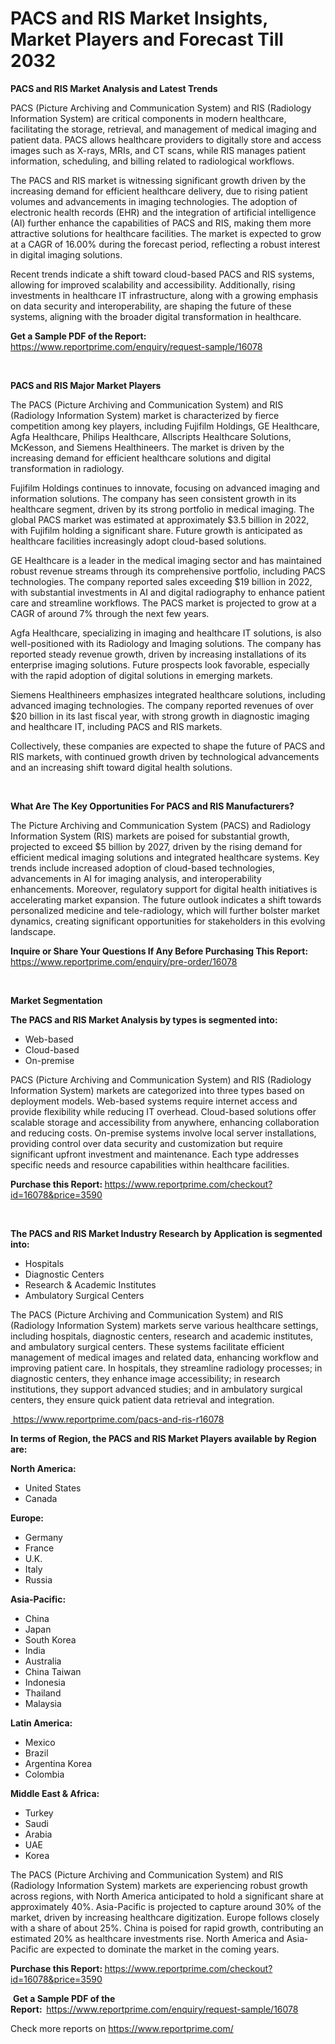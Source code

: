 <p><h1>PACS and RIS Market Insights, Market Players and Forecast Till 2032</h1></p><p><strong>PACS and RIS Market Analysis and Latest Trends</strong></p>
<p><p>PACS (Picture Archiving and Communication System) and RIS (Radiology Information System) are critical components in modern healthcare, facilitating the storage, retrieval, and management of medical imaging and patient data. PACS allows healthcare providers to digitally store and access images such as X-rays, MRIs, and CT scans, while RIS manages patient information, scheduling, and billing related to radiological workflows.</p><p>The PACS and RIS market is witnessing significant growth driven by the increasing demand for efficient healthcare delivery, due to rising patient volumes and advancements in imaging technologies. The adoption of electronic health records (EHR) and the integration of artificial intelligence (AI) further enhance the capabilities of PACS and RIS, making them more attractive solutions for healthcare facilities. The market is expected to grow at a CAGR of 16.00% during the forecast period, reflecting a robust interest in digital imaging solutions. </p><p>Recent trends indicate a shift toward cloud-based PACS and RIS systems, allowing for improved scalability and accessibility. Additionally, rising investments in healthcare IT infrastructure, along with a growing emphasis on data security and interoperability, are shaping the future of these systems, aligning with the broader digital transformation in healthcare.</p></p>
<p><strong>Get a Sample PDF of the Report:&nbsp;</strong> <a href="https://www.reportprime.com/enquiry/request-sample/16078?utm_campaign=2941&utm_medium=2&utm_source=Github&utm_content=ia&utm_term=20032025&utm_id=pacs-and-ris">https://www.reportprime.com/enquiry/request-sample/16078</a></p>
<p>&nbsp;</p>
<p><strong>PACS and RIS Major Market Players</strong></p>
<p><p>The PACS (Picture Archiving and Communication System) and RIS (Radiology Information System) market is characterized by fierce competition among key players, including Fujifilm Holdings, GE Healthcare, Agfa Healthcare, Philips Healthcare, Allscripts Healthcare Solutions, McKesson, and Siemens Healthineers. The market is driven by the increasing demand for efficient healthcare solutions and digital transformation in radiology.</p><p>Fujifilm Holdings continues to innovate, focusing on advanced imaging and information solutions. The company has seen consistent growth in its healthcare segment, driven by its strong portfolio in medical imaging. The global PACS market was estimated at approximately $3.5 billion in 2022, with Fujifilm holding a significant share. Future growth is anticipated as healthcare facilities increasingly adopt cloud-based solutions.</p><p>GE Healthcare is a leader in the medical imaging sector and has maintained robust revenue streams through its comprehensive portfolio, including PACS technologies. The company reported sales exceeding $19 billion in 2022, with substantial investments in AI and digital radiography to enhance patient care and streamline workflows. The PACS market is projected to grow at a CAGR of around 7% through the next few years.</p><p>Agfa Healthcare, specializing in imaging and healthcare IT solutions, is also well-positioned with its Radiology and Imaging solutions. The company has reported steady revenue growth, driven by increasing installations of its enterprise imaging solutions. Future prospects look favorable, especially with the rapid adoption of digital solutions in emerging markets.</p><p>Siemens Healthineers emphasizes integrated healthcare solutions, including advanced imaging technologies. The company reported revenues of over $20 billion in its last fiscal year, with strong growth in diagnostic imaging and healthcare IT, including PACS and RIS markets.</p><p>Collectively, these companies are expected to shape the future of PACS and RIS markets, with continued growth driven by technological advancements and an increasing shift toward digital health solutions.</p></p>
<p>&nbsp;</p>
<p><strong>What Are The Key Opportunities For PACS and RIS Manufacturers?</strong></p>
<p><p>The Picture Archiving and Communication System (PACS) and Radiology Information System (RIS) markets are poised for substantial growth, projected to exceed $5 billion by 2027, driven by the rising demand for efficient medical imaging solutions and integrated healthcare systems. Key trends include increased adoption of cloud-based technologies, advancements in AI for imaging analysis, and interoperability enhancements. Moreover, regulatory support for digital health initiatives is accelerating market expansion. The future outlook indicates a shift towards personalized medicine and tele-radiology, which will further bolster market dynamics, creating significant opportunities for stakeholders in this evolving landscape.</p></p>
<p><strong>Inquire or Share Your Questions If Any Before Purchasing This Report:</strong> <a href="https://www.reportprime.com/enquiry/pre-order/16078?utm_campaign=2941&utm_medium=2&utm_source=Github&utm_content=ia&utm_term=20032025&utm_id=pacs-and-ris">https://www.reportprime.com/enquiry/pre-order/16078</a></p>
<p>&nbsp;</p>
<p><strong>Market Segmentation</strong></p>
<p><strong>The PACS and RIS Market Analysis by types is segmented into:</strong></p>
<p><ul><li>Web-based</li><li>Cloud-based</li><li>On-premise</li></ul></p>
<p><p>PACS (Picture Archiving and Communication System) and RIS (Radiology Information System) markets are categorized into three types based on deployment models. Web-based systems require internet access and provide flexibility while reducing IT overhead. Cloud-based solutions offer scalable storage and accessibility from anywhere, enhancing collaboration and reducing costs. On-premise systems involve local server installations, providing control over data security and customization but require significant upfront investment and maintenance. Each type addresses specific needs and resource capabilities within healthcare facilities.</p></p>
<p><strong>Purchase this Report:&nbsp;</strong><a href="https://www.reportprime.com/checkout?id=16078&price=3590&utm_campaign=2941&utm_medium=2&utm_source=Github&utm_content=ia&utm_term=20032025&utm_id=pacs-and-ris">https://www.reportprime.com/checkout?id=16078&price=3590</a></p>
<p>&nbsp;</p>
<p><strong>The PACS and RIS Market Industry Research by Application is segmented into:</strong></p>
<p><ul><li>Hospitals</li><li>Diagnostic Centers</li><li>Research & Academic Institutes</li><li>Ambulatory Surgical Centers</li></ul></p>
<p><p>The PACS (Picture Archiving and Communication System) and RIS (Radiology Information System) markets serve various healthcare settings, including hospitals, diagnostic centers, research and academic institutes, and ambulatory surgical centers. These systems facilitate efficient management of medical images and related data, enhancing workflow and improving patient care. In hospitals, they streamline radiology processes; in diagnostic centers, they enhance image accessibility; in research institutions, they support advanced studies; and in ambulatory surgical centers, they ensure quick patient data retrieval and integration.</p></p>
<p><a href="https://www.reportprime.com/pacs-and-ris-r16078?utm_campaign=2941&utm_medium=2&utm_source=Github&utm_content=ia&utm_term=20032025&utm_id=pacs-and-ris">&nbsp;https://www.reportprime.com/pacs-and-ris-r16078</a></p>
<p><strong>In terms of Region, the PACS and RIS Market Players available by Region are:</strong></p>
<p>
    <p> <strong> North America: </strong>
        <ul>
            <li>United States</li>
            <li>Canada</li>
        </ul>
        </p> 
    <p> <strong> Europe: </strong>
        <ul>
            <li>Germany</li>
            <li>France</li>
            <li>U.K.</li>
            <li>Italy</li>
            <li>Russia</li>
        </ul>
        </p> 
    <p> <strong> Asia-Pacific: </strong>
        <ul>
            <li>China</li>
            <li>Japan</li>
            <li>South Korea</li>
            <li>India</li>
            <li>Australia</li>
            <li>China Taiwan</li>
            <li>Indonesia</li>
            <li>Thailand</li>
            <li>Malaysia</li>
        </ul>
        </p> 
    <p> <strong> Latin America: </strong>
        <ul>
            <li>Mexico</li>
            <li>Brazil</li>
            <li>Argentina Korea</li>
            <li>Colombia</li>
        </ul>
        </p> 
    <p> <strong> Middle East & Africa: </strong>
        <ul>
            <li>Turkey</li>
            <li>Saudi</li>
            <li>Arabia</li>
            <li>UAE</li>
            <li>Korea</li>
        </ul>
    </p>
    </p>
<p><p>The PACS (Picture Archiving and Communication System) and RIS (Radiology Information System) markets are experiencing robust growth across regions, with North America anticipated to hold a significant share at approximately 40%. Asia-Pacific is projected to capture around 30% of the market, driven by increasing healthcare digitization. Europe follows closely with a share of about 25%. China is poised for rapid growth, contributing an estimated 20% as healthcare investments rise. North America and Asia-Pacific are expected to dominate the market in the coming years.</p></p>
<p><strong>Purchase this Report: </strong><a href="https://www.reportprime.com/checkout?id=16078&price=3590&utm_campaign=2941&utm_medium=2&utm_source=Github&utm_content=ia&utm_term=20032025&utm_id=pacs-and-ris">https://www.reportprime.com/checkout?id=16078&price=3590</a></p>
<p>&nbsp;<strong>Get a Sample PDF of the Report:&nbsp;&nbsp;</strong><a href="https://www.reportprime.com/enquiry/request-sample/16078?utm_campaign=2941&utm_medium=2&utm_source=Github&utm_content=ia&utm_term=20032025&utm_id=pacs-and-ris">https://www.reportprime.com/enquiry/request-sample/16078</a></p>
<p><strong></strong></p>
<p>Check more reports on <a href="https://www.reportprime.com/?utm_campaign=2941&utm_medium=2&utm_source=Github&utm_content=ia&utm_term=20032025&utm_id=pacs-and-ris">https://www.reportprime.com/</a></p>